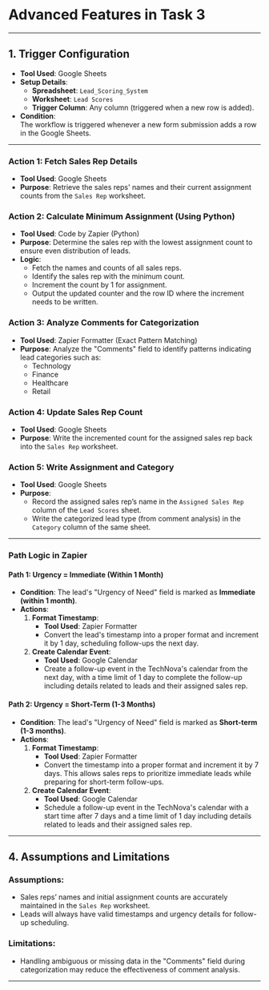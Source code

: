 # Advanced Features in Task 3
---

## 1. Trigger Configuration
- **Tool Used**: Google Sheets  
- **Setup Details**:
  - **Spreadsheet**: `Lead_Scoring_System`
  - **Worksheet**: `Lead Scores`
  - **Trigger Column**: Any column (triggered when a new row is added).  
- **Condition**:  
  The workflow is triggered whenever a new form submission adds a row in the Google Sheets.

---

### **Action 1: Fetch Sales Rep Details**
- **Tool Used**: Google Sheets  
- **Purpose**: Retrieve the sales reps' names and their current assignment counts from the `Sales Rep` worksheet.

### **Action 2: Calculate Minimum Assignment (Using Python)**
- **Tool Used**: Code by Zapier (Python)  
- **Purpose**: Determine the sales rep with the lowest assignment count to ensure even distribution of leads.  
- **Logic**:
  - Fetch the names and counts of all sales reps.
  - Identify the sales rep with the minimum count.
  - Increment the count by 1 for assignment.
  - Output the updated counter and the row ID where the increment needs to be written.

### **Action 3: Analyze Comments for Categorization**
- **Tool Used**: Zapier Formatter (Exact Pattern Matching)  
- **Purpose**: Analyze the "Comments" field to identify patterns indicating lead categories such as:
  - Technology
  - Finance
  - Healthcare
  - Retail

### **Action 4: Update Sales Rep Count**
- **Tool Used**: Google Sheets  
- **Purpose**: Write the incremented count for the assigned sales rep back into the `Sales Rep` worksheet.

### **Action 5: Write Assignment and Category**
- **Tool Used**: Google Sheets  
- **Purpose**:
  - Record the assigned sales rep’s name in the `Assigned Sales Rep` column of the `Lead Scores` sheet.
  - Write the categorized lead type (from comment analysis) in the `Category` column of the same sheet.

---

### Path Logic in Zapier

#### **Path 1: Urgency = Immediate (Within 1 Month)**
- **Condition**: The lead's "Urgency of Need" field is marked as **Immediate (within 1 month)**.
- **Actions**:
  1. **Format Timestamp**:
     - **Tool Used**: Zapier Formatter
     - Convert the lead's timestamp into a proper format and increment it by 1 day, scheduling follow-ups the next day.
  2. **Create Calendar Event**:
     - **Tool Used**: Google Calendar
     - Create a follow-up event in the TechNova's calendar from the next day, with a time limit of 1 day to complete the follow-up including details related to leads
     and their assigned sales rep.

#### **Path 2: Urgency = Short-Term (1-3 Months)**
- **Condition**: The lead's "Urgency of Need" field is marked as **Short-term (1-3 months)**.
- **Actions**:
  1. **Format Timestamp**:
     - **Tool Used**: Zapier Formatter
     - Convert the timestamp into a proper format and increment it by 7 days. This allows sales reps to prioritize immediate leads while preparing for short-term 
     follow-ups.
  2. **Create Calendar Event**:
     - **Tool Used**: Google Calendar
     - Schedule a follow-up event in the TechNova's calendar with a start time after 7 days and a time limit of 1 day including details related to leads 
     and their assigned sales rep.

---

## 4. Assumptions and Limitations

### **Assumptions**:
- Sales reps’ names and initial assignment counts are accurately maintained in the `Sales Rep` worksheet.
- Leads will always have valid timestamps and urgency details for follow-up scheduling.

### **Limitations**:
- Handling ambiguous or missing data in the "Comments" field during categorization may reduce the effectiveness of comment analysis.

---